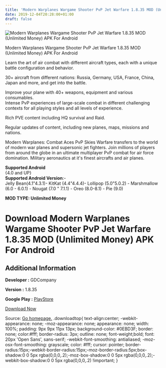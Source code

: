 ```yaml
---
title: 'Modern Warplanes Wargame Shooter PvP Jet Warfare 1.8.35 MOD (Unlimited Money) APK For Android'
date: 2019-12-04T20:28:00+01:00
draft: false
---
```


![Modern Warplanes Wargame Shooter PvP Jet Warfare 1.8.35 MOD (Unlimited Money) APK For Android](https://i2.wp.com/apkhome.net/wp-content/uploads/2019/12/Modern-Warplanes-Wargame-Shooter-PvP-Jet-Warfare.png "Modern Warplanes Wargame Shooter PvP Jet Warfare 1.8.35 MOD (Unlimited Money) APK For Android")

  

Modern Warplanes Wargame Shooter PvP Jet Warfare 1.8.35 MOD (Unlimited Money) APK For Android

Learn the art of air combat with different aircraft types, each with a unique battle configuration and behavior.

30+ aircraft from different nations: Russia, Germany, USA, France, China, Japan and more, and get into the battle.

Improve your plane with 40+ weapons, equipment and various consumables.  
Intense PvP experiences of large-scale combat in different challenging contexts for all playing styles and all levels of experience.

Rich PVE content including HQ survival and Raid.

Regular updates of content, including new planes, maps, missions and nations.

Modern Warplanes: Combat Aces PvP Skies Warfare transfers to the world of modern war planes and supersonic jet fighters. Join millions of players from around the globe in an ultimate multiplayer PvP combat for air force domination. Military aeronautics at it's finest aircrafts and air planes.

**Supported Android**  
{4.0 and UP}  
**Supported Android Version**:-  
Jelly Bean(4.1"4.3.1)- KitKat (4.4"4.4.4)- Lollipop (5.0"5.0.2) - Marshmallow (6.0 - 6.0.1) - Nougat (7.0 " 7.1.1) - Oreo (8.0-8.1) - Pie (9.0)

**MOD TYPE: Unlimited Money**

Download Modern Warplanes Wargame Shooter PvP Jet Warfare 1.8.35 MOD (Unlimited Money) APK For Android
======================================================================================================

Additional Information
----------------------

**Developer :** GDCompany

**Version :** 1.8.35

**Google Play :** [PlayStore](https://play.google.com/store/apps/details?id=com.EvilChaotic.ModernWarplanes)

  

[Download Now](https://store4app.co/post/modern-warplanes-wargame-shooter-pvp-jet-warfare-1-8-35-mod-unlimited-money-apk-for-android_1575476963)

  
Source: [Go homepage.](https://store4app.co/post/modern-warplanes-wargame-shooter-pvp-jet-warfare-1-8-35-mod-unlimited-money-apk-for-android_1575476963) .downloadtop{ text-align:center; -webkit-appearance: none; -moz-appearance: none; appearance: none; width: 100%; padding: 9px 9px 11px 13px; background-color: #0EBD3F; border: none; color:#fff; border-radius: 3px; outline: none; font-weight;bold; font: 20px 'Open Sans', sans-serif; -webkit-font-smoothing: antialiased; -moz-osx-font-smoothing: grayscale; color: #fff; cursor: pointer; border-radius:15px;-webkit-border-radius:15px;-moz-border-radius:5px;box-shadow:0 0 5px rgba(0,0,0,.2);-moz-box-shadow:0 0 5px rgba(0,0,0,.2);-webkit-box-shadow:0 0 5px rgba(0,0,0,.2) !important; }